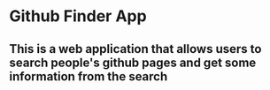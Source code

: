 # Github Finder App

## This is a web application that allows users to search people's github pages and get some information from the search